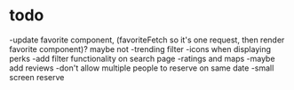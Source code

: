 # todo

-update favorite component, (favoriteFetch so it's one request, then render favorite component)? maybe not
-trending filter
-icons when displaying perks
-add filter functionality on search page
-ratings and maps
-maybe add reviews
-don't allow multiple people to reserve on same date
-small screen reserve

